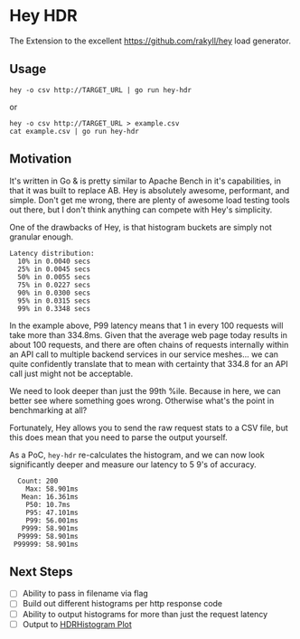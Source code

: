 # Hey HDR

The Extension to the excellent https://github.com/rakyll/hey load generator.

## Usage

```shell script
hey -o csv http://TARGET_URL | go run hey-hdr
```

or

```shell script
hey -o csv http://TARGET_URL > example.csv
cat example.csv | go run hey-hdr
```

## Motivation

It's written in Go & is pretty similar to Apache Bench in it's capabilities, in that it was built to replace AB.
Hey is absolutely awesome, performant, and simple. Don't get me wrong, there are plenty of awesome load testing tools 
out there, but I don't think anything can compete with Hey's simplicity.

One of the drawbacks of Hey, is that histogram buckets are simply not granular enough.

```text
Latency distribution:
  10% in 0.0040 secs
  25% in 0.0045 secs
  50% in 0.0055 secs
  75% in 0.0227 secs
  90% in 0.0300 secs
  95% in 0.0315 secs
  99% in 0.3348 secs
```

In the example above, P99 latency means that 1 in every 100 requests will take more than 334.8ms. Given that the average
web page today results in about 100 requests, and there are often chains of requests internally within an API call
to multiple backend services in our service meshes... we can quite confidently translate that to mean with certainty
that 334.8 for an API call just might not be acceptable.

We need to look deeper than just the 99th %ile. Because in here, we can better see where something goes wrong. Otherwise
 what's the point in benchmarking at all?

Fortunately, Hey allows you to send the raw request stats to a CSV file, but this does mean that you need to parse
the output yourself.

As a PoC, `hey-hdr` re-calculates the histogram, and we can now look significantly deeper and measure our
latency to 5 9's of accuracy.

```text
  Count: 200
    Max: 58.901ms
   Mean: 16.361ms
    P50: 10.7ms
    P95: 47.101ms
    P99: 56.001ms
   P999: 58.901ms
  P9999: 58.901ms
 P99999: 58.901ms
```

## Next Steps

- [ ] Ability to pass in filename via flag
- [ ] Build out different histograms per http response code
- [ ] Ability to output histograms for more than just the request latency
- [ ] Output to [HDRHistogram Plot](http://hdrhistogram.github.io/HdrHistogram/plotFiles.html)

